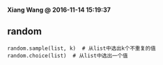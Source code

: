 #### Xiang Wang @ 2016-11-14 15:19:37

## random
    random.sample(list, k)  # 从list中选出k个不重复的值
    random.choice(list)  # 从list中选出一个值
